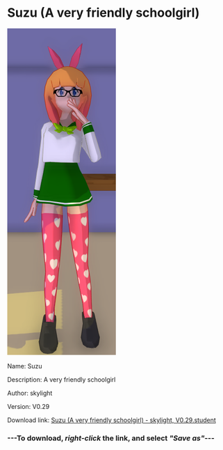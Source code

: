 # Suzu (A very friendly schoolgirl)

<img src = "https://raw.githubusercontent.com/Arbiter1223/Daigaku-Gurashi-Custom-Students/master/Students/Files/Suzu%20(A%20very%20friendly%20schoolgirl).png">

Name: Suzu

Description: A very friendly schoolgirl

Author: skylight

Version: V0.29

Download link: <a href="https://raw.githubusercontent.com/Arbiter1223/Daigaku-Gurashi-Custom-Students/master/Students/Files/Suzu%20(A%20very%20friendly%20schoolgirl)%20-%20skylight%2C%20V0.29.student">Suzu (A very friendly schoolgirl) - skylight, V0.29.student</a>

### ---**To download, _right-click_ the link, and select _"Save as"_**---
